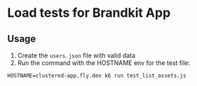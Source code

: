 # Load tests for Brandkit App

## Usage

1. Create the `users.json` file with valid data
2. Run the command with the HOSTNAME env for the test file:

```
HOSTNAME=clustered-app.fly.dev k6 run test_list_assets.js
```
